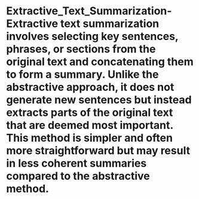 # Extractive_Text_Summarization-Extractive text summarization involves selecting key sentences, phrases, or sections from the original text and concatenating them to form a summary. Unlike the abstractive approach, it does not generate new sentences but instead extracts parts of the original text that are deemed most important. This method is simpler and often more straightforward but may result in less coherent summaries compared to the abstractive method.

